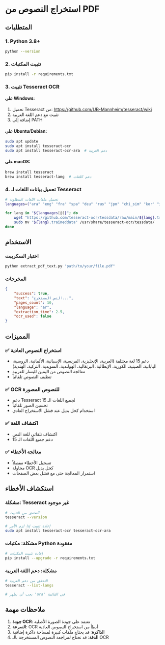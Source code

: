 # استخراج النصوص من PDF

## المتطلبات

### 1. Python 3.8+
```bash
python --version
```

### 2. تثبيت المكتبات
```bash
pip install -r requirements.txt
```

### 3. تثبيت Tesseract OCR

#### على Windows:
1. تحميل Tesseract من: https://github.com/UB-Mannheim/tesseract/wiki
2. تثبيت مع دعم اللغة العربية
3. إضافة إلى PATH

#### على Ubuntu/Debian:
```bash
sudo apt update
sudo apt install tesseract-ocr
sudo apt install tesseract-ocr-ara  # دعم العربية
```

#### على macOS:
```bash
brew install tesseract
brew install tesseract-lang  # دعم اللغات
```

### 4. تحميل بيانات اللغات لـ Tesseract
```bash
# تحميل ملفات اللغات المطلوبة
languages=("ara" "eng" "fra" "spa" "deu" "rus" "jpn" "chi_sim" "kor" "ita" "por" "nld" "swe" "tur" "hin")

for lang in "${languages[@]}"; do
    wget "https://github.com/tesseract-ocr/tessdata/raw/main/${lang}.traineddata"
    sudo mv "${lang}.traineddata" /usr/share/tesseract-ocr/tessdata/
done
```

## الاستخدام

### اختبار السكريبت
```bash
python extract_pdf_text.py "path/to/your/file.pdf"
```

### المخرجات
```json
{
    "success": true,
    "text": "النص المستخرج...",
    "pages_count": 10,
    "language": "ar",
    "extraction_time": 2.5,
    "ocr_used": false
}
```

## المميزات

### ✅ استخراج النصوص العادية
- دعم 15 لغة مختلفة (العربية، الإنجليزية، الفرنسية، الإسبانية، الألمانية، الروسية، اليابانية، الصينية، الكورية، الإيطالية، البرتغالية، الهولندية، السويدية، التركية، الهندية)
- معالجة النصوص من اليمين لليسار للعربية
- تنظيف النصوص تلقائياً

### ✅ OCR للنصوص المصورة
- دعم Tesseract لجميع اللغات الـ 15
- تحسين الصور تلقائياً
- استخدام كحل بديل عند فشل الاستخراج العادي

### ✅ اكتشاف اللغة
- اكتشاف تلقائي للغة النص
- دعم جميع اللغات الـ 15

### ✅ معالجة الأخطاء
- تسجيل الأخطاء مفصلاً
- محاولة OCR كحل بديل
- استمرار المعالجة حتى مع فشل بعض الصفحات

## استكشاف الأخطاء

### مشكلة: Tesseract غير موجود
```bash
# التحقق من التثبيت
tesseract --version

# إعادة تثبيت إذا لزم الأمر
sudo apt install tesseract-ocr tesseract-ocr-ara
```

### مشكلة: مكتبات Python مفقودة
```bash
# إعادة تثبيت المكتبات
pip install --upgrade -r requirements.txt
```

### مشكلة: دعم اللغة العربية
```bash
# التحقق من دعم العربية
tesseract --list-langs

# يجب أن يظهر 'ara' في القائمة
```

## ملاحظات مهمة

1. **جودة OCR**: تعتمد على جودة الصورة الأصلية
2. **السرعة**: OCR أبطأ من استخراج النصوص العادية
3. **الذاكرة**: قد يحتاج ملفات كبيرة لمساحة ذاكرة إضافية
4. **الدقة**: قد تحتاج لمراجعة النصوص المستخرجة بالـ OCR 